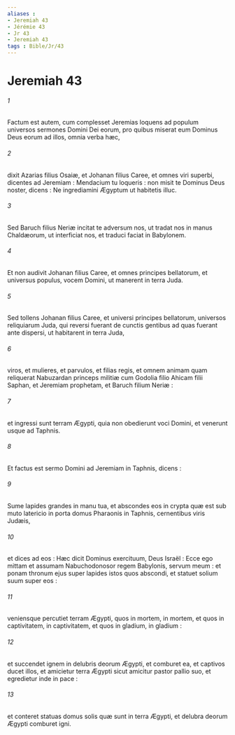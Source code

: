 ```yaml
---
aliases : 
- Jeremiah 43
- Jérémie 43
- Jr 43
- Jeremiah 43
tags : Bible/Jr/43
---
```


# Jeremiah 43

###### 1
Factum est autem, cum complesset Jeremias loquens ad populum universos sermones Domini Dei eorum, pro quibus miserat eum Dominus Deus eorum ad illos, omnia verba hæc,
###### 2
dixit Azarias filius Osaiæ, et Johanan filius Caree, et omnes viri superbi, dicentes ad Jeremiam : Mendacium tu loqueris : non misit te Dominus Deus noster, dicens : Ne ingrediamini Ægyptum ut habitetis illuc.
###### 3
Sed Baruch filius Neriæ incitat te adversum nos, ut tradat nos in manus Chaldæorum, ut interficiat nos, et traduci faciat in Babylonem.
###### 4
Et non audivit Johanan filius Caree, et omnes principes bellatorum, et universus populus, vocem Domini, ut manerent in terra Juda.
###### 5
Sed tollens Johanan filius Caree, et universi principes bellatorum, universos reliquiarum Juda, qui reversi fuerant de cunctis gentibus ad quas fuerant ante dispersi, ut habitarent in terra Juda,
###### 6
viros, et mulieres, et parvulos, et filias regis, et omnem animam quam reliquerat Nabuzardan princeps militiæ cum Godolia filio Ahicam filii Saphan, et Jeremiam prophetam, et Baruch filium Neriæ :
###### 7
et ingressi sunt terram Ægypti, quia non obedierunt voci Domini, et venerunt usque ad Taphnis.
###### 8
Et factus est sermo Domini ad Jeremiam in Taphnis, dicens :
###### 9
Sume lapides grandes in manu tua, et abscondes eos in crypta quæ est sub muto latericio in porta domus Pharaonis in Taphnis, cernentibus viris Judæis,
###### 10
et dices ad eos : Hæc dicit Dominus exercituum, Deus Israël : Ecce ego mittam et assumam Nabuchodonosor regem Babylonis, servum meum : et ponam thronum ejus super lapides istos quos abscondi, et statuet solium suum super eos :
###### 11
veniensque percutiet terram Ægypti, quos in mortem, in mortem, et quos in captivitatem, in captivitatem, et quos in gladium, in gladium :
###### 12
et succendet ignem in delubris deorum Ægypti, et comburet ea, et captivos ducet illos, et amicietur terra Ægypti sicut amicitur pastor pallio suo, et egredietur inde in pace :
###### 13
et conteret statuas domus solis quæ sunt in terra Ægypti, et delubra deorum Ægypti comburet igni.

